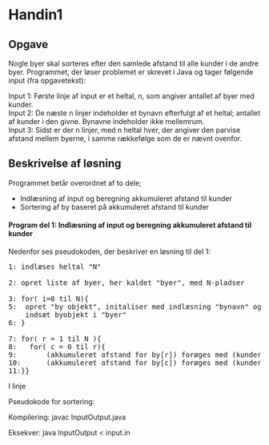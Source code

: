 # Handin1

## Opgave

Nogle byer skal sorteres efter den samlede afstand til alle kunder i de andre byer.
Programmet, der løser problemet er skrevet i Java og tager følgende input (fra opgavetekst):</br>

Input 1: Første linje af input er et heltal, n, som angiver antallet af byer med kunder.</br>
Input 2: De næste n linjer indeholder et bynavn efterfulgt af et heltal; antallet af kunder i den givne. Bynavne indeholder ikke mellemrum. </br>
Input 3: Sidst er der n linjer, med n heltal hver, der angiver den parvise afstand mellem byerne, i samme rækkefølge som de er nævnt ovenfor. </br>

## Beskrivelse af løsning

Programmet betår overordnet af to dele; </br>
* Indlæsning af input og beregning akkumuleret afstand til kunder</br>
* Sortering af by baseret på akkumuleret afstand til kunder</br>


#### Program del 1: Indlæsning af input og beregning akkumuleret afstand til kunder

Nedenfor ses pseudokoden, der beskriver en løsning til del 1:
<pre>
1: indlæses heltal "N"           

2: opret liste af byer, her kaldet "byer", med N-pladser      

3: for( i=0 til N){                       
5:  opret "by objekt", initaliser med indlæsning "bynavn" og indlæsning "kunde antal"
    indsæt byobjekt i "byer"
6: }

7: for( r = 1 til N ){                
8:   for( c = 0 til r){         
9:       (akkumuleret afstand for by[r]) forøges med (kunder by[c]) * (afstand fra by r til c)  
10:      (akkumuleret afstand for by[c]) forøges med (kunder by[r]) * (afstand fra by r til c) 
11:}}
</pre>

I linje 



Pseudokode for sortering:



Kompilering:
javac InputOutput.java

Eksekver:
java InputOutput < input.in

